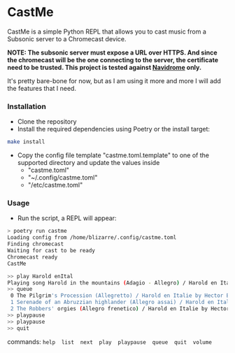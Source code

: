 # CastMe

CastMe is a simple Python REPL that allows you to cast music from a Subsonic server to a Chromecast device.

**NOTE: The subsonic server must expose a URL over HTTPS. And since the chromecast will be the one connecting to the server, the certificate need to be trusted. This project is tested against [Navidrome](https://www.navidrome.org/) only.**

It's pretty bare-bone for now, but as I am using it more and more I will add the features that I need.

### Installation
- Clone the repository
- Install the required dependencies using Poetry or the install target:

```bash
make install
```
- Copy the config file template "castme.toml.template" to one of the supported directory and update the values inside
  - "castme.toml"
  - "~/.config/castme.toml"
  - "/etc/castme.toml"


### Usage
- Run the script, a REPL will appear:

```bash
> poetry run castme
Loading config from /home/blizarre/.config/castme.toml
Finding chromecast
Waiting for cast to be ready
Chromecast ready
CastMe

>> play Harold enItal
Playing song Harold in the mountains (Adagio - Allegro) / Harold en Italie by Hector Berlioz
>> queue
 0 The Pilgrim's Procession (Allegretto) / Harold en Italie by Hector Berlioz
 1 Serenade of an Abruzzian highlander (Allegro assai) / Harold en Italie by Hector Berlioz
 2 The Robbers' orgies (Allegro frenetico) / Harold en Italie by Hector Berlioz
>> playpause
>> playpause
>> quit
```

commands: `help  list  next  play  playpause  queue  quit  volume`